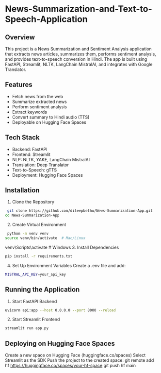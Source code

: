 # News-Summarization-and-Text-to-Speech-Application
## Overview 
This project is a News Summarization and Sentiment Analysis application that extracts news articles, summarizes them, performs sentiment analysis, and provides text-to-speech conversion in Hindi. The app is built using FastAPI, Streamlit, NLTK, LangChain MistralAI, and integrates with Google Translator.
## Features
- Fetch news from the web
- Summarize extracted news
- Perform sentiment analysis
- Extract keywords
- Convert summary to Hindi audio (TTS)
- Deployable on Hugging Face Spaces
## Tech Stack
- Backend: FastAPI
- Frontend: Streamlit
- NLP: NLTK, YAKE, LangChain MistralAI
- Translation: Deep Translator
- Text-to-Speech: gTTS
- Deployment: Hugging Face Spaces
## Installation
1. Clone the Repository
```bash
 git clone https://github.com/dileepbethu/News-Summarization-App.git 
cd News-Summarization-App
```

2. Create Virtual Environment
```bash
 python -m venv venv
source venv/bin/activate  # Mac/Linux
```
venv\Scripts\activate  # Windows
3. Install Dependencies
```bash
pip install -r requirements.txt
```
4. Set Up Environment Variables
Create a .env file and add:
```bash
MISTRAL_API_KEY=your_api_key
```
## Running the Application
1. Start FastAPI Backend
```bash
uvicorn api:app --host 0.0.0.0 --port 8000 --reload
```
2. Start Streamlit Frontend
```bash
streamlit run app.py
```
## Deploying on Hugging Face Spaces
Create a new space on Hugging Face (huggingface.co/spaces)
Select Streamlit as the SDK
Push the project to the created space:
git remote add hf https://huggingface.co/spaces/your-hf-space
git push hf main
